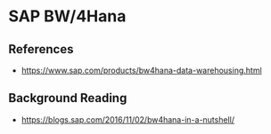 
# SAP BW/4Hana

## References
- https://www.sap.com/products/bw4hana-data-warehousing.html


## Background Reading
- https://blogs.sap.com/2016/11/02/bw4hana-in-a-nutshell/